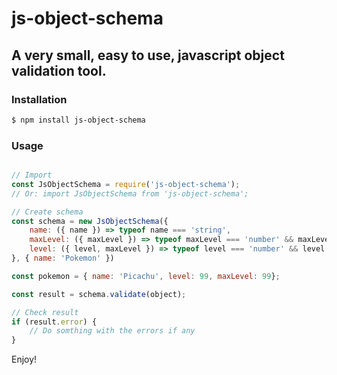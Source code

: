 # js-object-schema
## A very small, easy to use, javascript object validation tool.

### Installation
```bash
$ npm install js-object-schema
```

### Usage
```javascript

// Import  
const JsObjectSchema = require('js-object-schema');
// Or: import JsObjectSchema from 'js-object-schema';

// Create schema
const schema = new JsObjectSchema({
    name: ({ name }) => typeof name === 'string', 
    maxLevel: ({ maxLevel }) => typeof maxLevel === 'number' && maxLevel > 0,
    level: ({ level, maxLevel }) => typeof level === 'number' && level <= maxLevel
}, { name: 'Pokemon' })

const pokemon = { name: 'Picachu', level: 99, maxLevel: 99};

const result = schema.validate(object);

// Check result
if (result.error) {
    // Do somthing with the errors if any
}

```
Enjoy!

